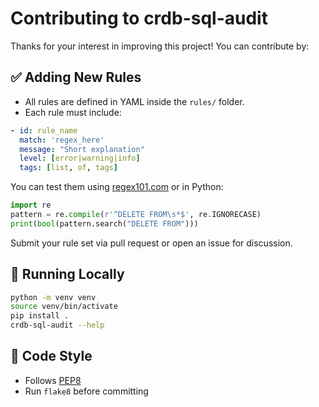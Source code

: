 # Contributing to crdb-sql-audit

Thanks for your interest in improving this project! You can contribute by:

## ✅ Adding New Rules

- All rules are defined in YAML inside the `rules/` folder.
- Each rule must include:

```yaml
- id: rule_name
  match: 'regex_here'
  message: "Short explanation"
  level: [error|warning|info]
  tags: [list, of, tags]
````

You can test them using [regex101.com](https://regex101.com/?flavor=python) or in Python:

```python
import re
pattern = re.compile(r'^DELETE FROM\s*$', re.IGNORECASE)
print(bool(pattern.search("DELETE FROM")))
```

Submit your rule set via pull request or open an issue for discussion.

## 🧪 Running Locally

```bash
python -m venv venv
source venv/bin/activate
pip install .
crdb-sql-audit --help
```

## 🧼 Code Style

* Follows [PEP8](https://peps.python.org/pep-0008/)
* Run `flake8` before committing

